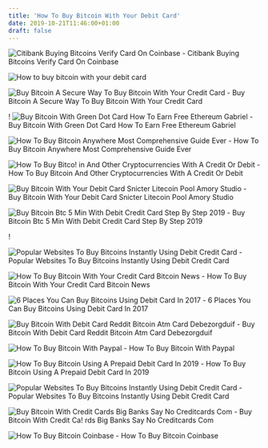 ```yaml
---
title: 'How To Buy Bitcoin With Your Debit Card'
date: 2019-10-21T11:46:00+01:00
draft: false
---
```


![Citibank Buying Bitcoins Verify Card On Coinbase - ](https://support.coinbase.com/customer/portal/attachments/437184 "Citibank Buying Bitcoins Verify Card On Coinbase | How to buy bitcoin with your debit card") Citibank Buying Bitcoins Verify Card On Coinbase

![How to buy bitcoin with your debit card](https://www.creditcards.com/credit-card-news/wp-content/uploads/buying-bitcoin-with-credit-cards-lg-1.png "How to buy bitcoin with your debit card") 

![Buy Bitcoin A Secure Way To Buy Bitcoin With Your Credit Card - ](https://atomicwallet.io/css/images/articles/buy-bitcoin.png "Buy Bitcoin A Secure Way To Buy Bitcoin With Your Credit Card | How to buy bitcoin with your debit card") Buy Bitcoin A Secure Way To Buy Bitcoin With Your Credit Card

! ![Buy Bitcoin With Green Dot Card How To Earn Free Ethereum Gabriel - ](https://i0.wp.com/blockonomi.com/wp-content/uploads/2017/10/coinmama.jpg?resize\u003d808,555\u0026ssl\u003d1 "Buy Bitcoin With Green Dot Card How To Earn Free Ethereum Gabriel | How to buy bitcoin with your debit card") Buy Bitcoin With Green Dot Card How To Earn Free Ethereum Gabriel

![How To Buy Bitcoin Anywhere Most Comprehensive Guide Ever - ](http://blockgeeks.com/wp-content/uploads/2017/01/Different-Ways-To-Buy-Bitcoin.png "How To Buy Bitcoin Anywhere Most Comprehensive Guide Ever | How to buy bitcoin with your debit card") How To Buy Bitcoin Anywhere Most Comprehensive Guide Ever

![How To Buy Bitco!   in And Other Cryptocurrencies With A Credit Or Debit - ](https://s3-us-west-1.amazonaws.com/crypterium.mobile.upload.prod/news/images/a3d3c62b-3bb7-4421-99fe-50d643d18ff5.jpg) How To Buy Bitcoin And Other Cryptocurrencies With A Credit Or Debit

![Buy Bitcoin With Your Debit Card Snicter Litecoin Pool Amory Studio - ](https://infocoinz.com/wp-content/uploads/2017/12/Litecoin-logo.jpg "Buy Bitcoin With Your Debit Card Snicter Litecoin Pool Amory Studio | How to buy bitcoin with your debit card") Buy Bitcoin With Your Debit Card Snicter Litecoin Pool Amory Studio

![Buy Bitcoin Btc 5 Min With Debit Credit Card Step By Step 2019 - ](https://cryptorunner.com/wp-content/uploads/2018/01/cex-io-app-add-payment-card.jpg "Buy Bitcoin Btc 5 Min With Debit Credit Card Step By Step 2019 | How to buy bitcoin with your debit card") Buy Bitcoin Btc 5 Min With Debit Credit Card Step By Step 2019

!

![Popular Websites To Buy Bitcoins Instantly Using Debit Credit Card - ](https://coinsutra.com/wp-content/uploads/2017/02/add-credit-card-to-Cexio-for-BTC.png "Popular Websites To Buy Bitcoins Instantly Using Debit Credit Card | How to buy bitcoin with your debit card") Popular Websites To Buy Bitcoins Instantly Using Debit Credit Card

![How To Buy Bitcoin With Your Credit Card Bitcoin News - ](https://news.bitcoin.com/wp-content/uploads/2016/08/buy-bitcoin-visa-mastercard.jpg "How To Buy Bitcoin With Your Credit Card Bitcoin News | How to buy bitcoin with your debit card") How To Buy Bitcoin With Your Credit Card Bitcoin News

![6 Places You Can Buy Bitcoins Using Debit Card In 2017 - ](https://techcoins.net/wp-content/uploads/2017/07/maxresdefault-2.jpg "6 Places Y!   ou Can Buy Bitcoins Using Debit Card In 2017 | How to buy bitcoin with !   your debit card") 6 Places You Can Buy Bitcoins Using Debit Card In 2017

![Buy Bitcoin With Debit Card Reddit Bitcoin Atm Card Debezorgduif - ](https://i.redd.it/hun2mqg8i6611.jpg "Buy Bitcoin With Debit Card Reddit Bitcoin Atm Card Debezorgduif | How to buy bitcoin with your debit card") Buy Bitcoin With Debit Card Reddit Bitcoin Atm Card Debezorgduif

![How To Buy Bitcoin With Paypal - ](https://www.lifewire.com/thmb/3hd3r4XVJtGQhGihPhhNGsjsE8g=/1920x1080/filters:no_upscale():max_bytes(150000):strip_icc()/paypalbitcoin-local-5c28a731c9e77c000181611a.jpg "How To Buy Bitcoin With Paypal | How to buy bitcoin with your debit card") How To Buy Bitcoin With Paypal

![How To Buy Bitcoin Using A Prepaid Debit Card In 2019 - ](https://mlessg81fle6.i.optimole.com/w:auto/h:auto/q:auto/https://dapplife.com/wp-content/uploads/2019/07/buy-bitcoin-debit-card.jpg "How To Buy Bitcoin Using A Prepaid Debit Card In 2019 | How to buy bitcoin with your debit card") How To Buy Bitcoin Using A Prepaid Debit Card In 2019

![Popular Websites To Buy Bitcoins Instantly Using Debit Credit Card - ](https://coinsutra.com/wp-content/uploads/2017/02/Buy-Bitcoins-Instantly-Using-Debit-Credit-Card.jpg "Popular Websites To Buy Bitcoins Instantly Using Debit Credit Card | How to buy bitcoin with your debit card") Popular Websites To Buy Bitcoins Instantly Using Debit Credit Card

![Buy Bitcoin With Credit Cards Big Banks Say No Creditcards Com - ](https://www.creditcards.com/credit-card-news/wp-content/uploads/buying-bitcoin-with-credit-cards-lg-1.png "Buy Bitcoin With Credit Cards Big Banks Say No Creditcards Com | !   How to buy bitcoin with your debit card") Buy Bitcoin With Credit Ca! rds Big Banks Say No Creditcards Com

![How To Buy Bitcoin Coinbase - ](https://assets.coinbase.com/assets/mobile-app.12661503e801231f4354bdd884bafa9f.jpg "How To Buy Bitcoin Coinbase | How to buy bitcoin with your debit card") How To Buy Bitcoin Coinbase